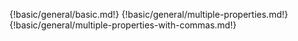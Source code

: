 
{!basic/general/basic.md!}
{!basic/general/multiple-properties.md!}
{!basic/general/multiple-properties-with-commas.md!}
